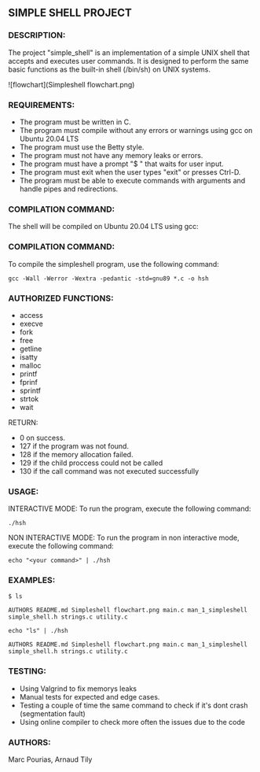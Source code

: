 ## SIMPLE SHELL PROJECT

### DESCRIPTION:
The project "simple_shell" is an implementation of a simple UNIX shell that accepts and executes user commands.
It is designed to perform the same basic functions as the built-in shell (/bin/sh) on UNIX systems.

![flowchart](Simpleshell flowchart.png)

### REQUIREMENTS:
- The program must be written in C.
- The program must compile without any errors or warnings using gcc on Ubuntu 20.04 LTS
- The program must use the Betty style.
- The program must not have any memory leaks or errors.
- The program must have a prompt "$ " that waits for user input.
- The program must exit when the user types "exit" or presses Ctrl-D.
- The program must be able to execute commands with arguments and handle pipes and redirections.

### COMPILATION COMMAND:
The shell will be compiled on Ubuntu 20.04 LTS using gcc:

### COMPILATION COMMAND:
To compile the simpleshell program, use the following command:

```
gcc -Wall -Werror -Wextra -pedantic -std=gnu89 *.c -o hsh
```

### AUTHORIZED FUNCTIONS:
- access
- execve
- fork
- free
- getline
- isatty
- malloc
- printf
- fprinf
- sprintf
- strtok
- wait

RETURN:
- 0 on success.
- 127 if the program was not found.
- 128 if the memory allocation failed.
- 129 if the child proccess could not be called
- 130 if the call command was not executed successfully

### USAGE:
INTERACTIVE MODE:
To run the program, execute the following command:

```
./hsh
```

NON INTERACTIVE MODE:
To run the program in non interactive mode, execute the following command:

```
echo "<your command>" | ./hsh
```

### EXAMPLES:
```
$ ls

AUTHORS README.md Simpleshell flowchart.png main.c man_1_simpleshell simple_shell.h strings.c utility.c
```
```
echo "ls" | ./hsh

AUTHORS README.md Simpleshell flowchart.png main.c man_1_simpleshell simple_shell.h strings.c utility.c
```

### TESTING:
- Using Valgrind to fix memorys leaks
- Manual tests for expected and edge cases.
- Testing a couple of time the same command to check if it's dont crash (segmentation fault)
- Using online compiler to check more often the issues due to the code

### AUTHORS:
Marc Pourias, Arnaud Tily
